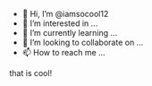 - 👋 Hi, I’m @iamsocool12
- 👀 I’m interested in ...
- 🌱 I’m currently learning ...
- 💞️ I’m looking to collaborate on ...
- 📫 How to reach me ...

<!---
iamsocool12/iamsocool12 is a ✨ special ✨ repository because its `README.md` (this file) appears on your GitHub profile.
You can click the Preview link to take a look at your changes.
--->  that is cool!

